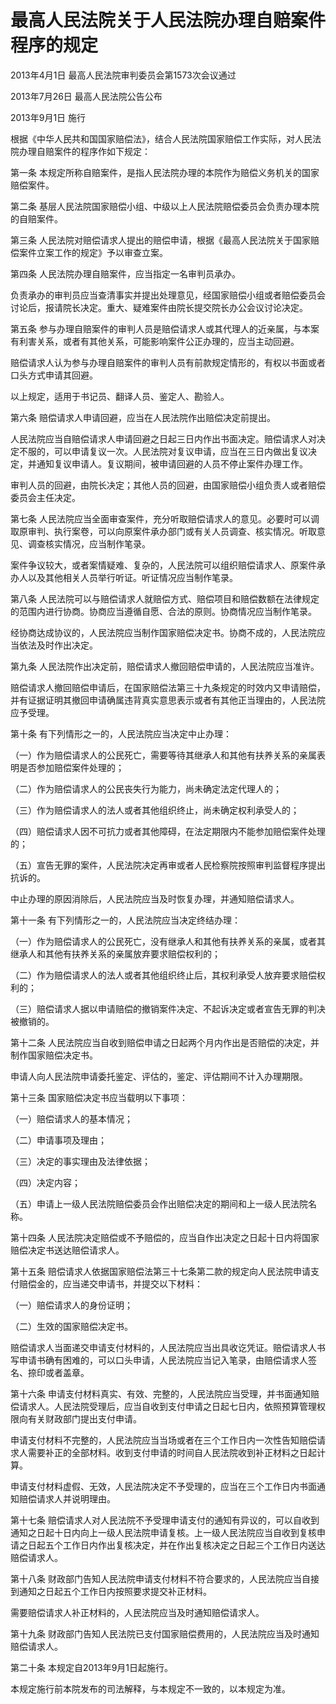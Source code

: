 # 最高人民法院关于人民法院办理自赔案件程序的规定

2013年4月1日 最高人民法院审判委员会第1573次会议通过

2013年7月26日 最高人民法院公告公布

2013年9月1日 施行

<!-- INFO END -->

根据《中华人民共和国国家赔偿法》，结合人民法院国家赔偿工作实际，对人民法院办理自赔案件的程序作如下规定：

第一条 本规定所称自赔案件，是指人民法院办理的本院作为赔偿义务机关的国家赔偿案件。

第二条 基层人民法院国家赔偿小组、中级以上人民法院赔偿委员会负责办理本院的自赔案件。

第三条 人民法院对赔偿请求人提出的赔偿申请，根据《最高人民法院关于国家赔偿案件立案工作的规定》予以审查立案。

第四条 人民法院办理自赔案件，应当指定一名审判员承办。

负责承办的审判员应当查清事实并提出处理意见，经国家赔偿小组或者赔偿委员会讨论后，报请院长决定。重大、疑难案件由院长提交院长办公会议讨论决定。

第五条 参与办理自赔案件的审判人员是赔偿请求人或其代理人的近亲属，与本案有利害关系，或者有其他关系，可能影响案件公正办理的，应当主动回避。

赔偿请求人认为参与办理自赔案件的审判人员有前款规定情形的，有权以书面或者口头方式申请其回避。

以上规定，适用于书记员、翻译人员、鉴定人、勘验人。

第六条 赔偿请求人申请回避，应当在人民法院作出赔偿决定前提出。

人民法院应当自赔偿请求人申请回避之日起三日内作出书面决定。赔偿请求人对决定不服的，可以申请复议一次。人民法院对复议申请，应当在三日内做出复议决定，并通知复议申请人。复议期间，被申请回避的人员不停止案件办理工作。

审判人员的回避，由院长决定；其他人员的回避，由国家赔偿小组负责人或者赔偿委员会主任决定。

第七条 人民法院应当全面审查案件，充分听取赔偿请求人的意见。必要时可以调取原审判、执行案卷，可以向原案件承办部门或有关人员调查、核实情况。听取意见、调查核实情况，应当制作笔录。

案件争议较大，或者案情疑难、复杂的，人民法院可以组织赔偿请求人、原案件承办人以及其他相关人员举行听证。听证情况应当制作笔录。

第八条 人民法院可以与赔偿请求人就赔偿方式、赔偿项目和赔偿数额在法律规定的范围内进行协商。协商应当遵循自愿、合法的原则。协商情况应当制作笔录。

经协商达成协议的，人民法院应当制作国家赔偿决定书。协商不成的，人民法院应当依法及时作出决定。

第九条 人民法院作出决定前，赔偿请求人撤回赔偿申请的，人民法院应当准许。

赔偿请求人撤回赔偿申请后，在国家赔偿法第三十九条规定的时效内又申请赔偿，并有证据证明其撤回申请确属违背真实意思表示或者有其他正当理由的，人民法院应予受理。

第十条 有下列情形之一的，人民法院应当决定中止办理：

（一）作为赔偿请求人的公民死亡，需要等待其继承人和其他有扶养关系的亲属表明是否参加赔偿案件处理的；

（二）作为赔偿请求人的公民丧失行为能力，尚未确定法定代理人的；

（三）作为赔偿请求人的法人或者其他组织终止，尚未确定权利承受人的；

（四）赔偿请求人因不可抗力或者其他障碍，在法定期限内不能参加赔偿案件处理的；

（五）宣告无罪的案件，人民法院决定再审或者人民检察院按照审判监督程序提出抗诉的。

中止办理的原因消除后，人民法院应当及时恢复办理，并通知赔偿请求人。

第十一条 有下列情形之一的，人民法院应当决定终结办理：

（一）作为赔偿请求人的公民死亡，没有继承人和其他有扶养关系的亲属，或者其继承人和其他有扶养关系的亲属放弃要求赔偿权利的；

（二）作为赔偿请求人的法人或者其他组织终止后，其权利承受人放弃要求赔偿权利的；

（三）赔偿请求人据以申请赔偿的撤销案件决定、不起诉决定或者宣告无罪的判决被撤销的。

第十二条 人民法院应当自收到赔偿申请之日起两个月内作出是否赔偿的决定，并制作国家赔偿决定书。

申请人向人民法院申请委托鉴定、评估的，鉴定、评估期间不计入办理期限。

第十三条 国家赔偿决定书应当载明以下事项：

（一）赔偿请求人的基本情况；

（二）申请事项及理由；

（三）决定的事实理由及法律依据；

（四）决定内容；

（五）申请上一级人民法院赔偿委员会作出赔偿决定的期间和上一级人民法院名称。

第十四条 人民法院决定赔偿或不予赔偿的，应当自作出决定之日起十日内将国家赔偿决定书送达赔偿请求人。

第十五条 赔偿请求人依据国家赔偿法第三十七条第二款的规定向人民法院申请支付赔偿金的，应当递交申请书，并提交以下材料：

（一）赔偿请求人的身份证明；

（二）生效的国家赔偿决定书。

赔偿请求人当面递交申请支付材料的，人民法院应当出具收讫凭证。赔偿请求人书写申请书确有困难的，可以口头申请，人民法院应当记入笔录，由赔偿请求人签名、捺印或者盖章。

第十六条 申请支付材料真实、有效、完整的，人民法院应当受理，并书面通知赔偿请求人。人民法院受理后，应当自收到支付申请之日起七日内，依照预算管理权限向有关财政部门提出支付申请。

申请支付材料不完整的，人民法院应当当场或者在三个工作日内一次性告知赔偿请求人需要补正的全部材料。收到支付申请的时间自人民法院收到补正材料之日起计算。

申请支付材料虚假、无效，人民法院决定不予受理的，应当在三个工作日内书面通知赔偿请求人并说明理由。

第十七条 赔偿请求人对人民法院不予受理申请支付的通知有异议的，可以自收到通知之日起十日内向上一级人民法院申请复核。上一级人民法院应当自收到复核申请之日起五个工作日内作出复核决定，并在作出复核决定之日起三个工作日内送达赔偿请求人。

第十八条 财政部门告知人民法院申请支付材料不符合要求的，人民法院应当自接到通知之日起五个工作日内按照要求提交补正材料。

需要赔偿请求人补正材料的，人民法院应当及时通知赔偿请求人。

第十九条 财政部门告知人民法院已支付国家赔偿费用的，人民法院应当及时通知赔偿请求人。

第二十条 本规定自2013年9月1日起施行。

本规定施行前本院发布的司法解释，与本规定不一致的，以本规定为准。